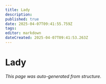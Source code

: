 ```yaml
---
title: Lady
description: 
published: true
date: 2025-04-07T09:41:55.759Z
tags: 
editor: markdown
dateCreated: 2025-04-07T09:41:53.263Z
---
```


# Lady

*This page was auto-generated from structure.*